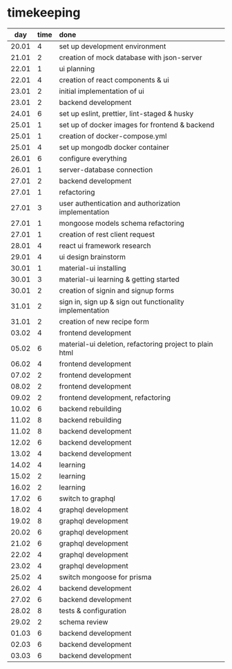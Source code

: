 # timekeeping

|  day  | time | done                                                     |
| :---: | :--- | :------------------------------------------------------- |
| 20.01 | 4    | set up development environment                           |
| 21.01 | 2    | creation of mock database with json-server               |
| 22.01 | 1    | ui planning                                              |
| 22.01 | 4    | creation of react components & ui                        |
| 23.01 | 2    | initial implementation of ui                             |
| 23.01 | 2    | backend development                                      |
| 24.01 | 6    | set up eslint, prettier, lint-staged & husky             |
| 25.01 | 1    | set up of docker images for frontend & backend           |
| 25.01 | 1    | creation of docker-compose.yml                           |
| 25.01 | 4    | set up mongodb docker container                          |
| 26.01 | 6    | configure everything                                     |
| 26.01 | 1    | server-database connection                               |
| 27.01 | 2    | backend development                                      |
| 27.01 | 1    | refactoring                                              |
| 27.01 | 3    | user authentication and authorization implementation     |
| 27.01 | 1    | mongoose models schema refactoring                       |
| 27.01 | 1    | creation of rest client request                          |
| 28.01 | 4    | react ui framework research                              |
| 29.01 | 4    | ui design brainstorm                                     |
| 30.01 | 1    | material-ui installing                                   |
| 30.01 | 3    | material-ui learning & getting started                   |
| 30.01 | 2    | creation of signin and signup forms                      |
| 31.01 | 2    | sign in, sign up & sign out functionality implementation |
| 31.01 | 2    | creation of new recipe form                              |
| 03.02 | 4    | frontend development                                     |
| 05.02 | 6    | material-ui deletion, refactoring project to plain html  |
| 06.02 | 4    | frontend development                                     |
| 07.02 | 2    | frontend development                                     |
| 08.02 | 2    | frontend development                                     |
| 09.02 | 2    | frontend development, refactoring                        |
| 10.02 | 6    | backend rebuilding                                       |
| 11.02 | 8    | backend rebuilding                                       |
| 11.02 | 8    | backend development                                      |
| 12.02 | 6    | backend development                                      |
| 13.02 | 4    | backend development                                      |
| 14.02 | 4    | learning                                                 |
| 15.02 | 2    | learning                                                 |
| 16.02 | 2    | learning                                                 |
| 17.02 | 6    | switch to graphql                                        |
| 18.02 | 4    | graphql development                                      |
| 19.02 | 8    | graphql development                                      |
| 20.02 | 6    | graphql development                                      |
| 21.02 | 6    | graphql development                                      |
| 22.02 | 4    | graphql development                                      |
| 23.02 | 4    | graphql development                                      |
| 25.02 | 4    | switch mongoose for prisma                               |
| 26.02 | 4    | backend development                                      |
| 27.02 | 6    | backend development                                      |
| 28.02 | 8    | tests & configuration                                    |
| 29.02 | 2    | schema review                                            |
| 01.03 | 6    | backend development                                      |
| 02.03 | 6    | backend development                                      |
| 03.03 | 6    | backend development                                      |
